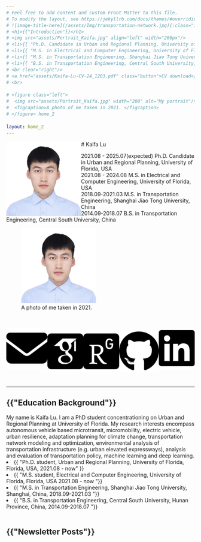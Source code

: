 ```yaml
---
# Feel free to add content and custom Front Matter to this file.
# To modify the layout, see https://jekyllrb.com/docs/themes/#overriding-theme-defaults
# ![image-title-here](/assets/Img/transportation-network.jpg){:class="img-responsive"}
# <h1>{{"Introduction"}}</h1>
# <img src="assets/Portrait_Kaifa.jpg" align="left" width="200px"/>
# <li>{{ "Ph.D. Candidate in Urban and Regional Planning, University of Florida, USA, 2021.08 - 2025.07(expected)" }}</li>
# <li>{{ "M.S. in Electrical and Computer Engineering, University of Florida, USA 2021.08 - 2024.08 "}}</li>
# <li>{{ "M.S. in Transportation Engineering, Shanghai Jiao Tong University, China, 2018.09-2021.03 "}}</li>
# <li>{{ "B.S. in Transportation Engineering, Central South University, China, 2014.09-2018.07 "}}</li>
# <br clear="right"/>
# <a href="assets/Kaifa-Lu-CV-24_1203.pdf" class="button">CV download</a>
# <br>

# <figure class="left">
#  <img src="assets/Portrait_Kaifa.jpg" width="200" alt="My portrait"/>
#  <figcaption>A photo of me taken in 2021. </figcaption>
# </figure> home_2

layout: home_2
---
```


<img src="assets/Portrait_Kaifa.jpg" align="left" width="200px"/>
# Kaifa Lu

2021.08 - 2025.07(expected) Ph.D. Candidate in Urban and Regional Planning, University of Florida, USA
<br>
2021.08 - 2024.08 M.S. in Electrical and Computer Engineering, University of Florida, USA
<br>
2018.09-2021.03 M.S. in Transportation Engineering, Shanghai Jiao Tong University, China 
<br>
2014.09-2018.07 B.S. in Transportation Engineering, Central South University, China
<br>

<figure class="left">
  <img src="assets/Portrait_Kaifa.jpg" width="200" alt="My portrait"/>
  <figcaption>A photo of me taken in 2021. </figcaption>
</figure>  

<div style="display: flex; align-items: center;">
<a href="mailto:kaifa.lu@ufl.edu" target="_blank">
<img src="assets/envelope-solid.svg" alt="Email" class="icon" title="Email me" style="margin-right:3px">
</a>

# <a href="https://scholar.google.com/citations?hl=en&user=a8eAKS8AAAAJ" target="_blank">
# <img src="assets/google-scholar-square.svg" alt="Google Scholar" class="icon" title="Visit Google Scholar" style="margin-right:3px">
# </a>

# <a href="https://www.researchgate.net/profile/Lu-Kaifa" target="_blank">
# <img src="assets/researchgate-square.svg" alt="ResearchGate" class="icon" title="Visit ResearchGate" style="margin-right:3px">
# </a>

# <a href="https://github.com/kaifalu917" target="_blank">
# <img src="assets/github-brands-solid.svg" alt="GitHub" class="icon" title="Visit GitHub" style="margin-right:3px">
# </a>

<a href="https://www.linkedin.com/in/kaifa-lu-828676225/" target="_blank">
<img src="assets/linkedin-brands-solid.svg" alt="LinkedIn" class="icon" title="Visit LinkedIn" style="margin-right:3px">
</a>
</div>

-----------
<h2>{{"Education Background"}}</h2>
My name is Kaifa Lu. I am a PhD student concentrationing on Urban and Regional Planning at University of Florida. My research interests encompass autonomous vehicle based microtransit, micromobility, electric vehicle, urban resilience, adaptation planning for climate change, transportation network modeling and optimization, environmental analysis of transportation infrastructure (e.g. urban elevated expressways), analysis and evaluation of transportation policy, machine learning and deep learning.
<li>{{ "Ph.D. student, Urban and Regional Planning, University of Florida, Florida, USA, 2021.08 - now" }}</li>
<li>{{ "M.S. student, Electrical and Computer Engineering, University of Florida, Florida, USA 2021.08 - now "}}</li>
<li>{{ "M.S. in Transportation Engineering, Shanghai Jiao Tong University, Shanghai, China, 2018.09-2021.03 "}}</li>
<li>{{ "B.S. in Transportation Engineering, Central South University, Hunan Province, China, 2014.09-2018.07 "}}</li>
<br>
<h2>{{"Newsletter Posts"}}</h2>
